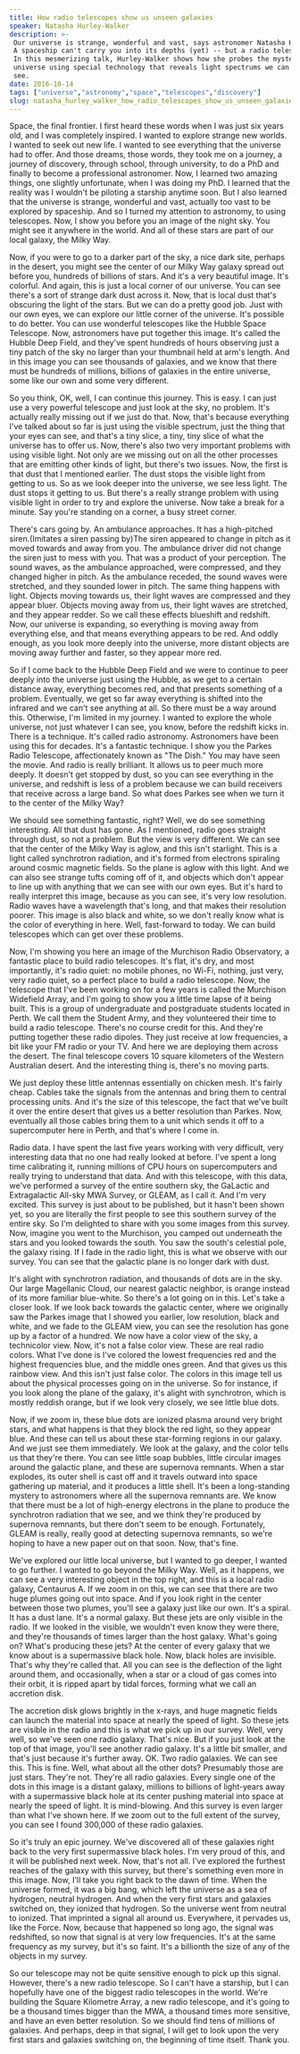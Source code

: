 ```yaml
---
title: How radio telescopes show us unseen galaxies
speaker: Natasha Hurley-Walker
description: >-
 Our universe is strange, wonderful and vast, says astronomer Natasha Hurley-Walker.
 A spaceship can't carry you into its depths (yet) -- but a radio telescope can.
 In this mesmerizing talk, Hurley-Walker shows how she probes the mysteries of the
 universe using special technology that reveals light spectrums we can't
 see.
date: 2016-10-14
tags: ["universe","astronomy","space","telescopes","discovery"]
slug: natasha_hurley_walker_how_radio_telescopes_show_us_unseen_galaxies
---
```


Space, the final frontier. I first heard these words when I was just six years old, and I
was completely inspired. I wanted to explore strange new worlds. I wanted to seek out new
life. I wanted to see everything that the universe had to offer. And those dreams, those
words, they took me on a journey, a journey of discovery, through school, through
university, to do a PhD and finally to become a professional astronomer. Now, I learned
two amazing things, one slightly unfortunate, when I was doing my PhD. I learned that the
reality was I wouldn't be piloting a starship anytime soon. But I also learned that the
universe is strange, wonderful and vast, actually too vast to be explored by spaceship.
And so I turned my attention to astronomy, to using telescopes. Now, I show you before you
an image of the night sky. You might see it anywhere in the world. And all of these stars
are part of our local galaxy, the Milky Way.

Now, if you were to go to a darker part of the sky, a nice dark site, perhaps in the
desert, you might see the center of our Milky Way galaxy spread out before you, hundreds
of billions of stars. And it's a very beautiful image. It's colorful. And again, this is
just a local corner of our universe. You can see there's a sort of strange dark dust
across it. Now, that is local dust that's obscuring the light of the stars. But we can do
a pretty good job. Just with our own eyes, we can explore our little corner of the
universe. It's possible to do better. You can use wonderful telescopes like the Hubble
Space Telescope. Now, astronomers have put together this image. It's called the Hubble
Deep Field, and they've spent hundreds of hours observing just a tiny patch of the sky no
larger than your thumbnail held at arm's length. And in this image you can see thousands
of galaxies, and we know that there must be hundreds of millions, billions of galaxies in
the entire universe, some like our own and some very different.

So you think, OK, well, I can continue this journey. This is easy. I can just use a very
powerful telescope and just look at the sky, no problem. It's actually really missing out
if we just do that. Now, that's because everything I've talked about so far is just using
the visible spectrum, just the thing that your eyes can see, and that's a tiny slice, a
tiny, tiny slice of what the universe has to offer us. Now, there's also two very
important problems with using visible light. Not only are we missing out on all the other
processes that are emitting other kinds of light, but there's two issues. Now, the first is
that dust that I mentioned earlier. The dust stops the visible light from getting to us.
So as we look deeper into the universe, we see less light. The dust stops it getting to
us. But there's a really strange problem with using visible light in order to try and
explore the universe. Now take a break for a minute. Say you're standing on a corner, a
busy street corner.

There's cars going by. An ambulance approaches. It has a high-pitched siren.(Imitates a
siren passing by)The siren appeared to change in pitch as it moved towards and away from
you. The ambulance driver did not change the siren just to mess with you. That was a
product of your perception. The sound waves, as the ambulance approached, were compressed,
and they changed higher in pitch. As the ambulance receded, the sound waves were
stretched, and they sounded lower in pitch. The same thing happens with light. Objects
moving towards us, their light waves are compressed and they appear bluer. Objects moving
away from us, their light waves are stretched, and they appear redder. So we call these
effects blueshift and redshift. Now, our universe is expanding, so everything is moving
away from everything else, and that means everything appears to be red. And oddly enough,
as you look more deeply into the universe, more distant objects are moving away further
and faster, so they appear more red.

So if I come back to the Hubble Deep Field and we were to continue to peer deeply into the
universe just using the Hubble, as we get to a certain distance away, everything becomes
red, and that presents something of a problem. Eventually, we get so far away everything
is shifted into the infrared and we can't see anything at all. So there must be a way
around this. Otherwise, I'm limited in my journey. I wanted to explore the whole universe,
not just whatever I can see, you know, before the redshift kicks in. There is a technique.
It's called radio astronomy. Astronomers have been using this for decades. It's a
fantastic technique. I show you the Parkes Radio Telescope, affectionately known as "The
Dish." You may have seen the movie. And radio is really brilliant. It allows us to peer
much more deeply. It doesn't get stopped by dust, so you can see everything in the
universe, and redshift is less of a problem because we can build receivers that receive
across a large band. So what does Parkes see when we turn it to the center of the Milky
Way?

We should see something fantastic, right? Well, we do see something interesting. All that
dust has gone. As I mentioned, radio goes straight through dust, so not a problem. But the
view is very different. We can see that the center of the Milky Way is aglow, and this
isn't starlight. This is a light called synchrotron radiation, and it's formed from
electrons spiraling around cosmic magnetic fields. So the plane is aglow with this light.
And we can also see strange tufts coming off of it, and objects which don't appear to line
up with anything that we can see with our own eyes. But it's hard to really interpret this
image, because as you can see, it's very low resolution. Radio waves have a wavelength
that's long, and that makes their resolution poorer. This image is also black and white,
so we don't really know what is the color of everything in here. Well, fast-forward to
today. We can build telescopes which can get over these problems.

Now, I'm showing you here an image of the Murchison Radio Observatory, a fantastic place
to build radio telescopes. It's flat, it's dry, and most importantly, it's radio quiet: no
mobile phones, no Wi-Fi, nothing, just very, very radio quiet, so a perfect place to build
a radio telescope. Now, the telescope that I've been working on for a few years is called
the Murchison Widefield Array, and I'm going to show you a little time lapse of it being
built. This is a group of undergraduate and postgraduate students located in Perth. We
call them the Student Army, and they volunteered their time to build a radio telescope.
There's no course credit for this. And they're putting together these radio dipoles. They
just receive at low frequencies, a bit like your FM radio or your TV. And here we are
deploying them across the desert. The final telescope covers 10 square kilometers of the
Western Australian desert. And the interesting thing is, there's no moving
parts.

We just deploy these little antennas essentially on chicken mesh. It's fairly cheap.
Cables take the signals from the antennas and bring them to central processing units. And
it's the size of this telescope, the fact that we've built it over the entire desert that
gives us a better resolution than Parkes. Now, eventually all those cables bring them to a
unit which sends it off to a supercomputer here in Perth, and that's where I come
in.

Radio data. I have spent the last five years working with very difficult, very interesting
data that no one had really looked at before. I've spent a long time calibrating it,
running millions of CPU hours on supercomputers and really trying to understand that data.
And with this telescope, with this data, we've performed a survey of the entire southern
sky, the GaLactic and Extragalactic All-sky MWA Survey, or GLEAM, as I call it. And I'm
very excited. This survey is just about to be published, but it hasn't been shown yet, so
you are literally the first people to see this southern survey of the entire sky. So I'm
delighted to share with you some images from this survey. Now, imagine you went to the
Murchison, you camped out underneath the stars and you looked towards the south. You saw
the south's celestial pole, the galaxy rising. If I fade in the radio light, this is what
we observe with our survey. You can see that the galactic plane is no longer dark with
dust.

It's alight with synchrotron radiation, and thousands of dots are in the sky. Our large
Magellanic Cloud, our nearest galactic neighbor, is orange instead of its more familiar
blue-white. So there's a lot going on in this. Let's take a closer look. If we look back
towards the galactic center, where we originally saw the Parkes image that I showed you
earlier, low resolution, black and white, and we fade to the GLEAM view, you can see the
resolution has gone up by a factor of a hundred. We now have a color view of the sky, a
technicolor view. Now, it's not a false color view. These are real radio colors. What I've
done is I've colored the lowest frequencies red and the highest frequencies blue, and the
middle ones green. And that gives us this rainbow view. And this isn't just false color.
The colors in this image tell us about the physical processes going on in the universe. So
for instance, if you look along the plane of the galaxy, it's alight with synchrotron,
which is mostly reddish orange, but if we look very closely, we see little blue
dots.

Now, if we zoom in, these blue dots are ionized plasma around very bright stars, and what
happens is that they block the red light, so they appear blue. And these can tell us about
these star-forming regions in our galaxy. And we just see them immediately. We look at the
galaxy, and the color tells us that they're there. You can see little soap bubbles, little
circular images around the galactic plane, and these are supernova remnants. When a star
explodes, its outer shell is cast off and it travels outward into space gathering up
material, and it produces a little shell. It's been a long-standing mystery to astronomers
where all the supernova remnants are. We know that there must be a lot of high-energy
electrons in the plane to produce the synchrotron radiation that we see, and we think
they're produced by supernova remnants, but there don't seem to be enough. Fortunately,
GLEAM is really, really good at detecting supernova remnants, so we're hoping to have a
new paper out on that soon. Now, that's fine.

We've explored our little local universe, but I wanted to go deeper, I wanted to go
further. I wanted to go beyond the Milky Way. Well, as it happens, we can see a very
interesting object in the top right, and this is a local radio galaxy, Centaurus A. If we
zoom in on this, we can see that there are two huge plumes going out into space. And if
you look right in the center between those two plumes, you'll see a galaxy just like our
own. It's a spiral. It has a dust lane. It's a normal galaxy. But these jets are only
visible in the radio. If we looked in the visible, we wouldn't even know they were there,
and they're thousands of times larger than the host galaxy. What's going on? What's
producing these jets? At the center of every galaxy that we know about is a supermassive
black hole. Now, black holes are invisible. That's why they're called that. All you can
see is the deflection of the light around them, and occasionally, when a star or a cloud
of gas comes into their orbit, it is ripped apart by tidal forces, forming what we call an
accretion disk.

The accretion disk glows brightly in the x-rays, and huge magnetic fields can launch the
material into space at nearly the speed of light. So these jets are visible in the radio
and this is what we pick up in our survey. Well, very well, so we've seen one radio galaxy.
That's nice. But if you just look at the top of that image, you'll see another radio
galaxy. It's a little bit smaller, and that's just because it's further away. OK. Two
radio galaxies. We can see this. This is fine. Well, what about all the other dots?
Presumably those are just stars. They're not. They're all radio galaxies. Every single one
of the dots in this image is a distant galaxy, millions to billions of light-years away
with a supermassive black hole at its center pushing material into space at nearly the
speed of light. It is mind-blowing. And this survey is even larger than what I've shown
here. If we zoom out to the full extent of the survey, you can see I found 300,000 of
these radio galaxies.

So it's truly an epic journey. We've discovered all of these galaxies right back to the
very first supermassive black holes. I'm very proud of this, and it will be published next
week. Now, that's not all. I've explored the furthest reaches of the galaxy with this
survey, but there's something even more in this image. Now, I'll take you right back to
the dawn of time. When the universe formed, it was a big bang, which left the universe as
a sea of hydrogen, neutral hydrogen. And when the very first stars and galaxies switched
on, they ionized that hydrogen. So the universe went from neutral to ionized. That
imprinted a signal all around us. Everywhere, it pervades us, like the Force. Now, because
that happened so long ago, the signal was redshifted, so now that signal is at very low
frequencies. It's at the same frequency as my survey, but it's so faint. It's a billionth
the size of any of the objects in my survey.

So our telescope may not be quite sensitive enough to pick up this signal. However,
there's a new radio telescope. So I can't have a starship, but I can hopefully have one of
the biggest radio telescopes in the world. We're building the Square Kilometre Array, a
new radio telescope, and it's going to be a thousand times bigger than the MWA, a thousand
times more sensitive, and have an even better resolution. So we should find tens of
millions of galaxies. And perhaps, deep in that signal, I will get to look upon the very
first stars and galaxies switching on, the beginning of time itself. Thank
you.

<!--
ad_duration=3.33
comment_count=42
event="TEDxPerth"
external_start_time=0
has_talk_citation=1
intro_duration=11.82
is_subtitle_required="False"
is_talk_featured="True"
language="en"
language_swap="False"
native_language="en"
number_of_related_talks=6
number_of_speakers=1
number_of_subtitled_videos=22
number_of_tags=5
number_of_talk_download_languages=22
number_of_talk_more_resources=0
number_of_talk_recommendations=1
number_of_talks_take_actions=1
post_ad_duration=0.83
published_timestamp="2017-04-18 15:02:39"
recording_date="2016-10-14"
speaker_description="Astronomer"
speaker_is_published=1
speaker_name="Natasha Hurley-Walker"
talk_more_resources=[]
talk_name="How radio telescopes show us unseen galaxies"
talk_recommendations_blurb="Check out these reading resources and inspiration, curated by Natasha Hurley-Walker."
talks_tags=["universe","astronomy","space","telescopes","discovery"]
url_audio="https://download.ted.com/talks/NatashaHurleyWalker_2016X.mp3?apikey=acme-roadrunner"
url_photo_speaker="https://pe.tedcdn.com/images/ted/e7f42be01384a5806681841eb1fac0f6ac0d2419_254x191.jpg"
url_photo_talk="https://s3.amazonaws.com/talkstar-photos/uploads/6bfb7a5c-288a-4bc2-92e4-5dfb7257c0f5/NatashaHurleyWalker_2016X-embed.jpg"
url_webpage="https://www.ted.com/talks/natasha_hurley_walker_how_radio_telescopes_show_us_unseen_galaxies"
video_type_name="TEDx Talk"
-->